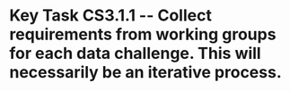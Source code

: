 # Key Task CS3.1.1 -- Collect requirements from working groups for each data challenge. This will necessarily be an iterative process.
